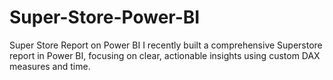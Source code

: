 # Super-Store-Power-BI
Super Store Report on Power BI I recently built a comprehensive Superstore report in Power BI, focusing on clear, actionable insights using custom DAX measures and time.

